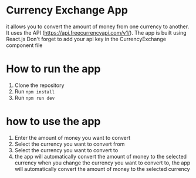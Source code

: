 # Currency Exchange App

it allows you to convert the amount of money from one currency to another. It uses the API (https://api.freecurrencyapi.com/v1/). The app is built using React.js
Don't forget to add your api key in the CurrencyExchange component file

# How to run the app

1. Clone the repository
2. Run `npm install`
3. Run `npm run dev`

# how to use the app

1. Enter the amount of money you want to convert
2. Select the currency you want to convert from
3. Select the currency you want to convert to
4. the app will automatically convert the amount of money to the selected currency
   when you change the currency you want to convert to, the app will automatically convert the amount of money to the selected currency
